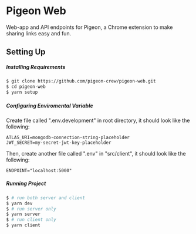 # Pigeon Web

Web-app and API endpoints for Pigeon, a Chrome extension to make sharing links easy and fun.

## Setting Up

##### Installing Requirements

```bash
$ git clone https://github.com/pigeon-crew/pigeon-web.git
$ cd pigeon-web
$ yarn setup
```

##### Configuring Enviromental Variable

Create file called ".env.development" in root directory, it should look like the following:

```
ATLAS_URI=mongodb-connection-string-placeholder
JWT_SECRET=my-secret-jwt-key-placeholder
```

Then, create another file called ".env" in "src/client", it should look like the following:

```
ENDPOINT="localhost:5000"
```

##### Running Project

```bash
$ # run both server and client
$ yarn dev
$ # run server only
$ yarn server
$ # run client only
$ yarn client
```
